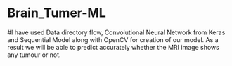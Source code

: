 # Brain_Tumer-ML
 #I have used Data directory flow, Convolutional Neural Network from Keras and Sequential Model along with OpenCV for creation of our model. As a result we will be able to predict accurately whether the MRI image shows any tumour or not.
